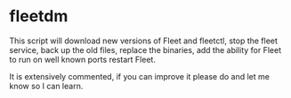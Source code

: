 # fleetdm
This script will download new versions of Fleet and fleetctl, 
stop the fleet service, 
back up the old files,
replace the binaries,
add the ability for Fleet to run on well known ports
restart Fleet.

It is extensively commented, if you can improve it please do and let me know so I can learn.
